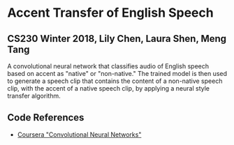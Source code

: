 # Accent Transfer of English Speech
## CS230 Winter 2018, Lily Chen, Laura Shen, Meng Tang

A convolutional neural network that classifies audio of English speech based on accent as "native" or "non-native." The trained model is then used to generate a speech clip that contains the content of a non-native speech clip, with the accent of a native speech clip, by applying a neural style transfer algorithm.

## Code References
* [Coursera "Convolutional Neural Networks"](https://www.coursera.org/learn/convolutional-neural-networks)
